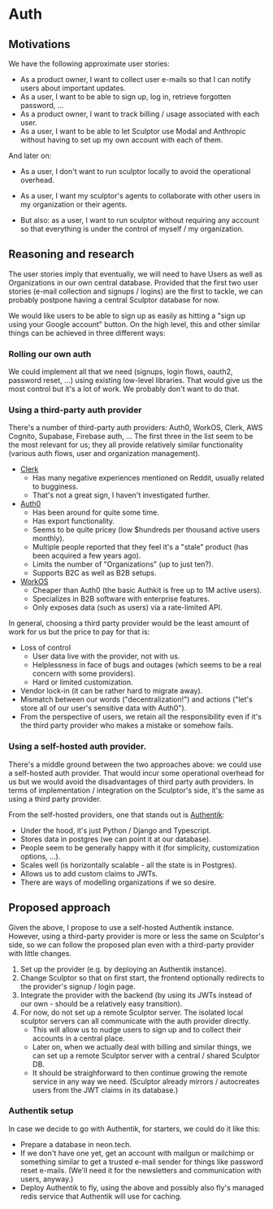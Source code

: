 # Auth

## Motivations

We have the following approximate user stories:
- As a product owner, I want to collect user e-mails so that I can notify users about important updates.
- As a user, I want to be able to sign up, log in, retrieve forgotten password, ...
- As a product owner, I want to track billing / usage associated with each user.
- As a user, I want to be able to let Sculptor use Modal and Anthropic without having to set up my own account with each of them.

And later on:
- As a user, I don't want to run sculptor locally to avoid the operational overhead.
- As a user, I want my sculptor's agents to collaborate with other users in my organization or their agents.

- But also: as a user, I want to run sculptor without requiring any account so that everything is under the control of myself / my organization.


## Reasoning and research

The user stories imply that eventually, we will need to have Users as well as Organizations in our own central database.
Provided that the first two user stories (e-mail collection and signups / logins) are the first to tackle, we can probably postpone having a central Sculptor database for now.

We would like users to be able to sign up as easily as hitting a "sign up using your Google account" button. On the high level, this and other similar things can be achieved in three different ways:


### Rolling our own auth

We could implement all that we need (signups, login flows, oauth2, password reset, ...) using existing low-level libraries.
That would give us the most control but it's a lot of work. We probably don't want to do that.


### Using a third-party auth provider

There's a number of third-party auth providers: Auth0, WorkOS, Clerk, AWS Cognito, Supabase, Firebase auth, ...
The first three in the list seem to be the most relevant for us; they all provide relatively similar functionality (various auth flows, user and organization management).

- [Clerk](https://clerk.com/)
    - Has many negative experiences mentioned on Reddit, usually related to bugginess.
    - That's not a great sign, I haven't investigated further.
- [Auth0](https://auth0.com/)
    - Has been around for quite some time.
    - Has export functionality.
    - Seems to be quite pricey (low $hundreds per thousand active users monthly).
    - Multiple people reported that they feel it's a "stale" product (has been acquired a few years ago).
    - Limits the number of "Organizations" (up to just ten?).
    - Supports B2C as well as B2B setups.
- [WorkOS](https://workos.com/)
    - Cheaper than Auth0 (the basic Authkit is free up to 1M active users).
    - Specializes in B2B software with enterprise features.
    - Only exposes data (such as users) via a rate-limited API.

In general, choosing a third party provider would be the least amount of work for us but the price to pay for that is:
- Loss of control
    - User data live with the provider, not with us.
    - Helplessness in face of bugs and outages (which seems to be a real concern with some providers).
    - Hard or limited customization.
- Vendor lock-in (it can be rather hard to migrate away).
- Mismatch between our words ("decentralization!") and actions ("let's store all of our user's sensitive data with Auth0").
- From the perspective of users, we retain all the responsibility even if it's the third party provider who makes a mistake or somehow fails.


### Using a self-hosted auth provider.

There's a middle ground between the two approaches above: we could use a self-hosted auth provider. That would incur some operational overhead for us but we would avoid the disadvantages of third party auth providers. In terms of implementation / integration on the Sculptor's side, it's the same as using a third party provider.

From the self-hosted providers, one that stands out is [Authentik](https://goauthentik.io/):
- Under the hood, it's just Python / Django and Typescript.
- Stores data in postgres (we can point it at our database).
- People seem to be generally happy with it (for simplicity, customization options, ...).
- Scales well (is horizontally scalable - all the state is in Postgres).
- Allows us to add custom claims to JWTs.
- There are ways of modelling organizations if we so desire.


## Proposed approach

Given the above, I propose to use a self-hosted Authentik instance. However, using a third-party provider is more or less the same on Sculptor's side, so we can follow the proposed plan even with a third-party provider with little changes.

1. Set up the provider (e.g. by deploying an Authentik instance).
2. Change Sculptor so that on first start, the frontend optionally redirects to the provider's signup / login page.
3. Integrate the provider with the backend (by using its JWTs instead of our own - should be a relatively easy transition).
4. For now, do not set up a remote Sculptor server. The isolated local sculptor servers can all communicate with the auth provider directly.
    - This will allow us to nudge users to sign up and to collect their accounts in a central place.
    - Later on, when we actually deal with billing and similar things, we can set up a remote Sculptor server with a central / shared Sculptor DB.
    - It should be straighforward to then continue growing the remote service in any way we need. (Sculptor already mirrors / autocreates users from the JWT claims in its database.)


### Authentik setup

In case we decide to go with Authentik, for starters, we could do it like this:

- Prepare a database in neon.tech.
- If we don't have one yet, get an account with mailgun or mailchimp or something similar to get a trusted e-mail sender for things like password reset e-mails.
  (We'll need it for the newsletters and communication with users, anyway.)
- Deploy Authentik to fly, using the above and possibly also fly's managed redis service that Authentik will use for caching.
